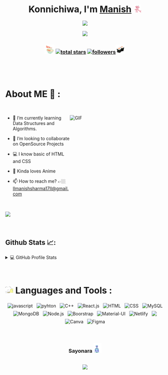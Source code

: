 <!-- 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 -->

<div align="center">
   <h1>Konnichiwa, I'm <a href="https://www.linkedin.com/in/manish-sharma-2a6778212/">Manish</a> <img src="gif1.gif" width="25px"> </h1>
   
   
   <img src="https://media1.giphy.com/media/37Md3lHS7s6k2tHIp7/giphy.gif"> 
</div>

<p align="center">
<img src="https://readme-typing-svg.herokuapp.com/?lines=Always+Learning+new+things;Full-stack+web+developer&font=Fira%20Code&center=true&width=440&height=45&color=E6E6FA&vCenter=true&size=22&pause=1000">
</p>

<div align="center">
<h3><img src="gif2.gif" width="30px">  <a href="https://github.com/Manish-XD?tab=repositories&sort=stargazers">
    <img alt="total stars" title="Total stars on GitHub" src="https://custom-icon-badges.herokuapp.com/github/stars/Manish-XD?color=55960c&style=for-the-badge&labelColor=488207&logo=star"/></a>
  <a href="https://github.com/Manish-XD?tab=followers">
    <img alt="followers" title="Follow me on Github" src="https://custom-icon-badges.herokuapp.com/github/followers/Manish-XD?color=236ad3&labelColor=1155ba&style=for-the-badge&logo=person-add&label=Follow&logoColor=white"/></a><img src="gif3.gif" width="30"></h3>
</div>

<br/>
<br/>
<br/>

<h1>About ME 💬 :</h1>

<br />
<div>
    
<img align="right" height="250px" width="300px" alt="GIF" src="https://c.tenor.com/waCiJuYgAEAAAAAC/gojo-satoru.gif" />

-   🌱 I’m currently learning Data Structures and Algorithms.

-   👯 I’m looking to collaborate on OpenSource Projects
-   💻 I know basic of HTML and CSS

-   🦋 Kinda loves Anime

-   📫 How to reach me? 👉🏼 llmanishsharma17ll@gmail.com
<br/>
<br/>
<a>
<img src="https://github.com/Manish-XD/github-stats/blob/master/generated/overview.svg" style="width:25vw">
</a>
</div>

<br/>
<br/>
<h2>Github Stats 📈:</h2>
<details> 
  <summary>💻 GitHub Profile Stats</summary>
  <br/>
    <a href="https://github.com/anuraghazra/github-readme-stats"> 
    <img  src="https://github-readme-stats.vercel.app/api?username=Manish-XD&&show_icons=true&theme=radical"/>
  </a>
  <a href="https://github.com/anuraghazra/github-readme-stats"><img alt="Manish-XD's Top Languages" src="https://github-readme-stats.vercel.app/api/top-langs/?username=Manish-XD&layout=compact&theme=react&hide_border=true&bg_color=1F222E&title_color=F85D7F&icon_color=F8D866&hide=Jupyter%20Notebook" height="192px"/></a>
  <br/>
  <b>Note:</b> Top languages is only a metric of the languages my public code consists of and doesn't reflect experience or skill level.
</details>

<br/>
<br/>

<h1><img src="gif4.gif" width="25px"> Languages and Tools :</h1>

<p align="center">
  <img src = "https://img.shields.io/badge/JavaScript-F7DF1E?style=for-the-badge&logo=javascript&logoColor=black"  alt="javascript" style="vertical-align:top; margin:4px" >
  <img src = "https://img.shields.io/badge/Python-FFD43B?style=for-the-badge&logo=python&logoColor=darkgreen"  alt="pyhton" style="vertical-align:top; margin:4px" >
  <img src = "https://img.shields.io/badge/C%2B%2B-00599C?style=for-the-badge&logo=c%2B%2B&logoColor=white"  alt="C++" style="vertical-align:top; margin:4px" >
  <img src = "https://img.shields.io/badge/React-20232A?style=for-the-badge&logo=react&logoColor=61DAFB"  alt="React.js" style="vertical-align:top; margin:4px" > 
  <img src = "https://img.shields.io/badge/HTML5-E34F26?style=for-the-badge&logo=html5&logoColor=white"  alt="HTML" style="vertical-align:top; margin:4px" >
  <img src = "https://img.shields.io/badge/CSS3-1572B6?style=for-the-badge&logo=css3&logoColor=white"  alt="CSS" style="vertical-align:top; margin:4px" >
  <img src = "https://img.shields.io/badge/MySQL-00000F?style=for-the-badge&logo=mysql&logoColor=white"  alt="MySQL" style="vertical-align:top; margin:4px" >
  <img src = "https://img.shields.io/badge/MongoDB-4EA94B?style=for-the-badge&logo=mongodb&logoColor=white"  alt="MongoDB" style="vertical-align:top; margin:4px" >
  <img src = "https://img.shields.io/badge/Node.js-43853D?style=for-the-badge&logo=node.js&logoColor=white"  alt="Node.js" style="vertical-align:top; margin:4px" >
  <img src = "https://img.shields.io/badge/Bootstrap-563D7C?style=for-the-badge&logo=bootstrap&logoColor=white"  alt="Boorstrap" style="vertical-align:top; margin:4px" >
  <img src = "https://img.shields.io/badge/Material--UI-0081CB?style=for-the-badge&logo=material-ui&logoColor=white"  alt="Material-UI" style="vertical-align:top; margin:4px" > 
   <img src = "https://img.shields.io/badge/Netlify-00C7B7?style=for-the-badge&logo=netlify&logoColor=white"  alt="Netlify" style="vertical-align:top; margin:4px" >
  <img src = "https://img.shields.io/badge/Adobe%20Illustrator-FF9A00?style=for-the-badge&logo=adobe%20illustrator&logoColor=white" style="vertical-align:top; margin:4px" > 
  <img src = "https://img.shields.io/badge/Canva-%2300C4CC.svg?&style=for-the-badge&logo=Canva&logoColor=white"  alt="Canva" style="vertical-align:top; margin:4px" > 
  <img src = "https://img.shields.io/badge/Figma-F24E1E?style=for-the-badge&logo=figma&logoColor=white"  alt="Figma" style="vertical-align:top; margin:4px" >

<br/>
<br/>
<h1></h1>
<div align="center">
<h3 >Sayonara <img src="gif5.gif"></h3>
<br/>
<img src="https://media1.giphy.com/media/Q7pmmDVQ6AixW/giphy.gif?cid=ecf05e475ywvpqc4voqgvl1wz5i3q90wq1k9bqzjup54084n&rid=giphy.gif&ct=g">
</div>
